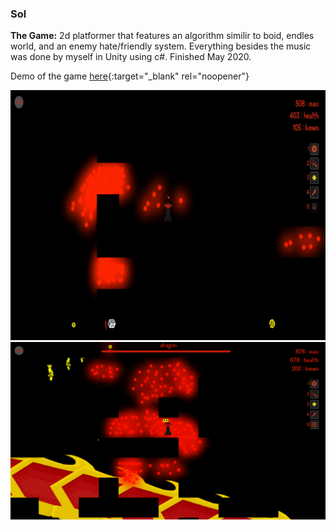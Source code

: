### Sol
**The Game:** 2d platformer that features an algorithm similir to boid, endles world, 
and an enemy hate/friendly system. Everything besides the music was done by myself in Unity using c#.
Finished May 2020.

Demo of the game [here](https://parkerallen.github.io/Sol/){:target="_blank" rel="noopener"}

<img src="images/ability1.gif">
<img src="images/Dragon.png">
